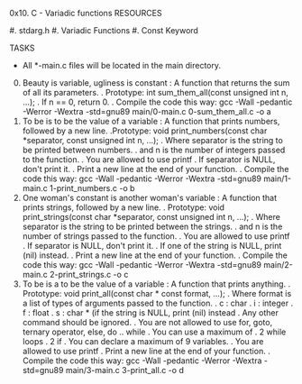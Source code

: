 0x10. C - Variadic functions
RESOURCES

#. stdarg.h
#. Variadic Functions
#. Const Keyword

TASKS

*  All *-main.c files will be located in the main directory.
0. Beauty is variable, ugliness is constant : A function that returns the sum of all its parameters.
. Prototype: int sum_them_all(const unsigned int n, ...);
. If n == 0, return 0.
. Compile the code this way: gcc -Wall -pedantic -Werror -Wextra -std=gnu89 main/0-main.c 0-sum_them_all.c -o a
1. To be is to be the value of a variable : A function that prints numbers, followed by a new line.
.Prototype: void print_numbers(const char *separator, const unsigned int n, ...);
. Where separator is the string to be printed between numbers.
. and n is the number of integers passed to the function.
. You are allowed to use printf
. If separator is NULL, don't print it.
. Print a new line at the end of your function.
. Compile the code this way: gcc -Wall -pedantic -Werror -Wextra -std=gnu89 main/1-main.c 1-print_numbers.c -o b
2. One woman's constant is another woman's variable : A function that prints strings, followed by a new line.
. Prototype: void print_strings(const char *separator, const unsigned int n, ...);
. Where separator is the string to be printed between the strings.
. and n is the number of strings passed to the function.
. You are allowed to use printf
. If separator is NULL, don't print it.
. If one of the string is NULL, print (nil) instead.
. Print a new line at the end of your function.
. Compile the code this way: gcc -Wall -pedantic -Werror -Wextra -std=gnu89 main/2-main.c 2-print_strings.c -o c
3. To be is a to be the value of a variable : A function that prints anything.
. Prototype: void print_all(const char * const format, ...);
. Where format is a list of types of arguments passed to the function.
. c : char
. i : integer
. f : float
. s : char * (if the string is NULL, print (nil) instead
. Any other command should be ignored.
. You are not allowed to use for, goto, ternary operator, else, do .. while
. You can use a maximum of
. 2 while loops
. 2 if
. You can declare a maximum of 9 variables.
. You are allowed to use printf
. Print a new line at the end of your function.
. Compile the code this way: gcc -Wall -pedantic -Werror -Wextra -std=gnu89 main/3-main.c 3-print_all.c -o d
